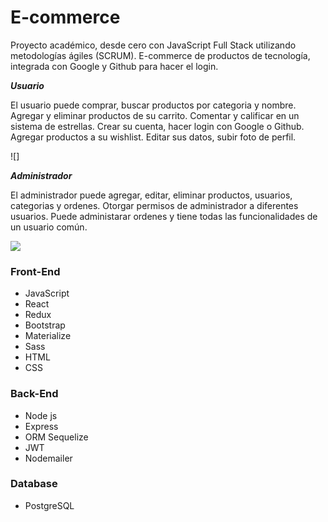 # E-commerce
Proyecto académico, desde cero con JavaScript Full Stack utilizando metodologías ágiles (SCRUM).
E-commerce de productos de tecnología, integrada con Google y Github para hacer el login.

***Usuario***

El usuario puede comprar, buscar productos por categoria y nombre. Agregar y eliminar productos de su carrito. Comentar y calificar en un sistema de estrellas. Crear su cuenta, hacer login con Google o Github. Agregar productos a su wishlist. Editar sus datos, subir foto de perfil.

![]

***Administrador*** 

El administrador puede agregar, editar, eliminar productos, usuarios, categorias y ordenes. Otorgar permisos de administrador a diferentes usuarios. Puede administarar ordenes y tiene todas las funcionalidades de un usuario común.

![](https://i.postimg.cc/mZ8G45Bh/Untitled.jpg)

### Front-End
+ JavaScript
+ React
+ Redux
+ Bootstrap
+ Materialize
+ Sass
+ HTML
+ CSS

### Back-End
- Node js
- Express
- ORM Sequelize
- JWT
- Nodemailer

### Database
- PostgreSQL


